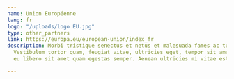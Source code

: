 ```yaml
---
name: Union Européenne
lang: fr
logo: "/uploads/logo EU.jpg"
type: other_partners
link: https://europa.eu/european-union/index_fr
description: Morbi tristique senectus et netus et malesuada fames ac turpis egestas.
  Vestibulum tortor quam, feugiat vitae, ultricies eget, tempor sit amet, ante. Donec
  eu libero sit amet quam egestas semper. Aenean ultricies mi vitae est.

---
```

